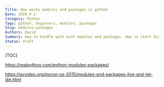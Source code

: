 ```yaml
---
Title: How works modules and packages in python
Date: 2020-9-2
Category: Python
Tags: python, beginners, modules, packages
Slug: modules-packages
Authors: David
Summary: How to handle work with modules and packages. How to start bigger project where your architecture will be build on packages
Status: draft
---
```


[TOC]


https://realpython.com/python-modules-packages/

https://pyvideo.org/pycon-us-2015/modules-and-packages-live-and-let-die.html